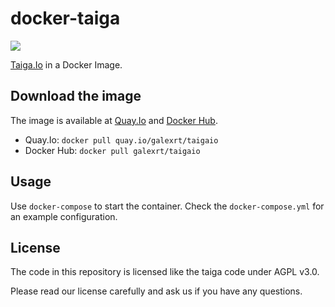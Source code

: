 # docker-taiga
[![](https://images.microbadger.com/badges/image/galexrt/taigaio.svg)](https://microbadger.com/images/galexrt/taigaio "Get your own image badge on microbadger.com")

[Taiga.Io](https://taiga.io/) in a Docker Image.

## Download the image
The image is available at [Quay.Io](https://quay.io/) and [Docker Hub](https://hub.docker.com/).

* Quay.Io: `docker pull quay.io/galexrt/taigaio`
* Docker Hub: `docker pull galexrt/taigaio`

## Usage

Use `docker-compose` to start the container.
Check the `docker-compose.yml` for an example configuration.

## License
The code in this repository is licensed like the taiga code under AGPL v3.0.

Please read our license carefully and ask us if you have any questions.
